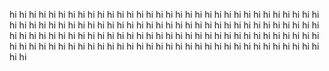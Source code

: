 hi hi hi hi hi hi hi hi hi hi hi hi hi hi hi hi hi hi hi hi hi hi hi hi hi hi hi hi hi hi hi hi hi hi hi hi hi hi hi hi hi hi hi hi hi hi hi hi hi hi hi hi hi hi hi hi hi hi hi hi hi hi hi hi hi hi hi hi hi hi hi hi hi hi hi hi hi hi hi hi hi hi hi hi hi hi hi hi hi hi hi hi hi hi hi hi hi hi hi hi hi hi hi hi hi hi hi hi hi hi hi hi hi hi hi hi hi hi hi hi hi hi hi hi hi hi hi hi hi hi 
